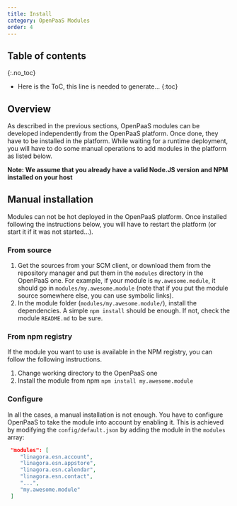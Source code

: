 ```yaml
---
title: Install
category: OpenPaaS Modules
order: 4
---
```


## Table of contents
{:.no_toc}

* Here is the ToC, this line is needed to generate...
{:toc}

## Overview

As described in the previous sections, OpenPaaS modules can be developed independently from the OpenPaaS platform. Once done, they have to be installed in the platform. While waiting for a runtime deployment, you will have to do some manual operations to add modules in the platform as listed below.

**Note: We assume that you already have a valid Node.JS version and NPM installed on your host**

## Manual installation

Modules can not be hot deployed in the OpenPaaS platform. Once installed following the instructions below, you will have to restart the platform (or start it if it was not started...).

### From source

1. Get the sources from your SCM client, or download them from the repository manager and put them in the `modules` directory in the OpenPaaS one. For example, if your module is `my.awesome.module`, it should go in `modules/my.awesome.module` (note that if you put the module source somewhere else, you can use symbolic links).
2. In the module folder (`modules/my.awesome.module/`), install the dependencies. A simple `npm install` should be enough. If not, check the module `README.md` to be sure.

### From npm registry

If the module you want to use is available in the NPM registry, you can follow the following instructions.

1. Change working directory to the OpenPaaS one
2. Install the module from npm `npm install my.awesome.module`

### Configure

In all the cases, a manual installation is not enough. You have to configure OpenPaaS to take the module into account by enabling it. This is achieved by modifying the `config/default.json` by adding the module in the `modules` array:

``` json
 "modules": [
    "linagora.esn.account",
    "linagora.esn.appstore",
    "linagora.esn.calendar",
    "linagora.esn.contact",
    "...",
    "my.awesome.module"
 ]
```
